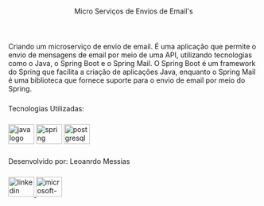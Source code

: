<br clear="both">

<p align="center">Micro Serviços de Envios de Email's</p>

###

<br clear="both">

<p align="left">Criando um microserviço de envio de email. É uma aplicação que permite o envio de mensagens de email por meio de uma API, utilizando tecnologias como o Java, o Spring Boot e o Spring Mail.  O Spring Boot é um framework do Spring que facilita a criação de aplicações Java, enquanto o Spring Mail é uma biblioteca que fornece suporte para o envio de email por meio do Spring.</p>

###

<p align="left">Tecnologias Utilizadas:</p>

###

<div align="left">
  <img src="https://cdn.jsdelivr.net/gh/devicons/devicon/icons/java/java-original.svg" height="40" width="52" alt="java logo"  />
  <img src="https://cdn.jsdelivr.net/gh/devicons/devicon/icons/spring/spring-original.svg" height="40" width="52" alt="spring logo"  />
  <img src="https://cdn.jsdelivr.net/gh/devicons/devicon/icons/postgresql/postgresql-original.svg" height="40" width="52" alt="postgresql logo"  />
</div>

###

<p align="left">Desenvolvido por: Leoanrdo Messias</p>

###

<div align="left">
  <a href="https://www.linkedin.com/in/leonardo-messias-6187a119b/" target="_blank">
    <img src="https://raw.githubusercontent.com/maurodesouza/profile-readme-generator/master/src/assets/icons/social/linkedin/default.svg" width="52" height="40" alt="linkedin logo"  />
  </a>
  <a href="leonardo.messias@hotmail.com" target="_blank">
    <img src="https://raw.githubusercontent.com/maurodesouza/profile-readme-generator/master/src/assets/icons/social/microsoft-outlook/default.svg" width="52" height="40" alt="microsoft-outlook logo"  />
  </a>
</div>

###
